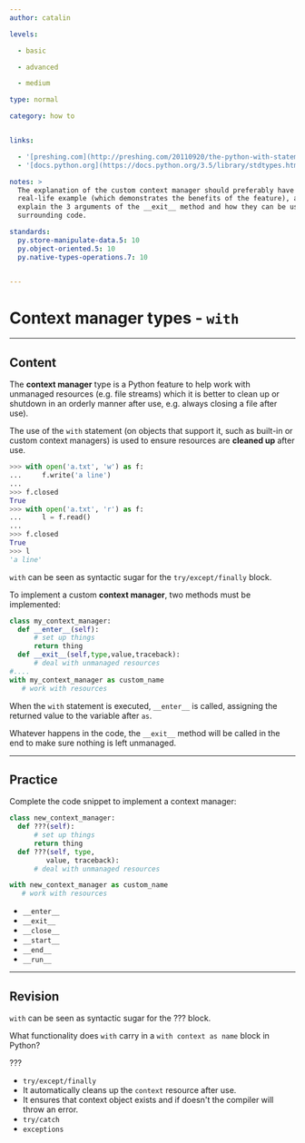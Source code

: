 ```yaml
---
author: catalin

levels:

  - basic

  - advanced

  - medium

type: normal

category: how to


links:

  - '[preshing.com](http://preshing.com/20110920/the-python-with-statement-by-example/){website}'
  - '[docs.python.org](https://docs.python.org/3.5/library/stdtypes.html#context-manager-types){website}'

notes: >
  The explanation of the custom context manager should preferably have an small
  real-life example (which demonstrates the benefits of the feature), and also
  explain the 3 arguments of the __exit__ method and how they can be used in the
  surrounding code.

standards:
  py.store-manipulate-data.5: 10
  py.object-oriented.5: 10
  py.native-types-operations.7: 10


---
```


# Context manager types - `with`

---
## Content

The **context manager** type is a Python feature to help work with unmanaged resources (e.g. file streams) which it is better to clean up or shutdown in an orderly manner after use, e.g. always closing a file after use).

The use of the `with` statement (on objects that support it, such as built-in or custom context managers) is used to ensure resources are **cleaned up** after use.

```python
>>> with open('a.txt', 'w') as f:
...     f.write('a line')
...
>>> f.closed
True
>>> with open('a.txt', 'r') as f:
...     l = f.read()
...
>>> f.closed
True
>>> l
'a line'
```
`with` can be seen as syntactic sugar for the `try/except/finally` block.

To implement a custom **context manager**, two methods must be implemented:

```python
class my_context_manager:
  def __enter__(self):
      # set up things
      return thing
  def __exit__(self,type,value,traceback):
      # deal with unmanaged resources
#....
with my_context_manager as custom_name
   # work with resources

```
When the `with` statement is executed, `__enter__` is called, assigning the returned value to the variable after `as`.

Whatever happens in the code, the `__exit__` method will be called in the end to make sure nothing is left unmanaged.

---
## Practice

Complete the code snippet to implement a context manager:

```python
class new_context_manager:
  def ???(self):
      # set up things
      return thing
  def ???(self, type,
         value, traceback):
      # deal with unmanaged resources

with new_context_manager as custom_name
   # work with resources
```


* `__enter__`
* `__exit__`
* `__close__`
* `__start__`
* `__end__`
* `__run__`

---
## Revision

`with` can be seen as syntactic sugar for the ??? block.

What functionality does `with` carry in a `with context as name` block in Python?

???


* `try/except/finally`
* It automatically cleans up the `context` resource after use.
* It ensures that context object exists and if doesn't the compiler will throw an error.
* `try/catch`
* `exceptions`
